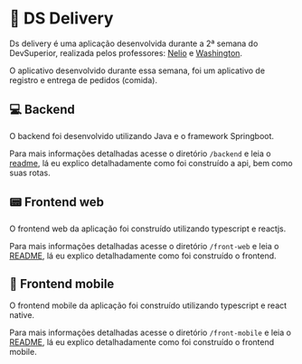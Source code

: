 # 🍔 DS Delivery

Ds delivery é uma aplicação desenvolvida durante a 2ª semana do DevSuperior, realizada pelos professores: [Nelio](https://github.com/acenelio) e [Washington](https://github.com/washingtonsoares).

O aplicativo desenvolvido durante essa semana, foi um aplicativo de registro e entrega de pedidos (comida). 

## 💻 Backend
O backend foi desenvolvido utilizando Java e o framework Springboot.

Para mais informações detalhadas acesse o diretório `/backend` e leia o [readme](/backend/README.md), lá eu explico detalhadamente como foi construído a api, bem como suas rotas. 

## 📟 Frontend web
O frontend web da aplicação foi construído utilizando typescript e reactjs. 

Para mais informações detalhadas acesse o diretório `/front-web` e leia o [README](/front-web/README.md), lá eu explico detalhadamente como foi construído o frontend. 


## 📱 Frontend mobile
O frontend mobile da aplicação foi construído utilizando typescript e react native. 

Para mais informações detalhadas acesse o diretório `/front-mobile` e leia o [README](/front-mobile/README.md), lá eu explico detalhadamente como foi construído o frontend mobile. 
